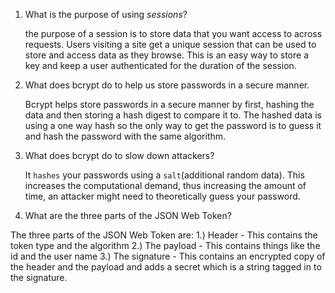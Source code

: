 <!-- Answers to the Short Answer Essay Questions go here -->

1. What is the purpose of using _sessions_?

    the purpose of a session is to store data that you want access to across requests. Users visiting a site get a unique session that can be used to store and access data as they browse. This is an easy way to store a key and keep a user authenticated for the duration of the session.

2. What does bcrypt do to help us store passwords in a secure manner.

    Bcrypt helps store passwords in a secure manner by first, hashing the data and then storing a hash digest to compare it to. The hashed data is using a one way hash so the only way to get the password is to guess it and hash the password with the same algorithm.

3. What does bcrypt do to slow down attackers?

    It `hashes` your passwords using a `salt`(additional random data). This increases the computational demand, thus increasing the amount of time, an attacker might need to theoretically guess your password.


4. What are the three parts of the JSON Web Token?

The three parts of the JSON Web Token are:
  1.) Header - This contains the token type and the algorithm
  2.) The payload - This contains things like the id and the user name
  3.) The signature - This contains an encrypted copy of the header and the payload and adds a secret which is a string tagged in to the signature.
